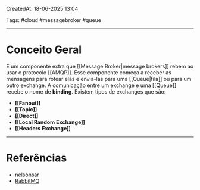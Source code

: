 CreatedAt: 18-06-2025 13:04

Tags: #cloud #messagebroker #queue 

---
# Conceito Geral
É um componente extra que [[Message Broker|message brokers]] rebem ao usar o protocolo [[AMQP]]. Esse componente começa a receber as mensagens para rotear elas e envia-las para uma [[Queue|fila]] ou para um outro exchange.
A comunicação entre um exchange e uma [[Queue]] recebe o nome de **binding**.
Existem tipos de exchanges que são:
- **[[Fanout]]**
- **[[Topic]]**
- **[[Direct]]**
- **[[Local Random Exchange]]**
- **[[Headers Exchange]]**

---
# Referências
- [nelsonsar](https://nelsonsar.github.io/2013/10/29/AMQP-building-blocks.html)
- [RabbitMQ](https://www.rabbitmq.com/docs/exchanges#types)